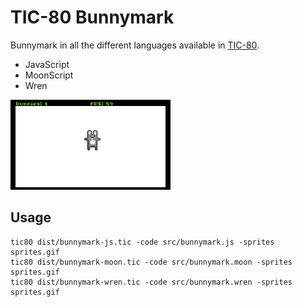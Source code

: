# TIC-80 Bunnymark

Bunnymark in all the different languages available in [TIC-80](https://tic.compouter).

- JavaScript
- MoonScript
- Wren

![Screen capture](screen.gif)

## Usage

```
tic80 dist/bunnymark-js.tic -code src/bunnymark.js -sprites sprites.gif
tic80 dist/bunnymark-moon.tic -code src/bunnymark.moon -sprites sprites.gif
tic80 dist/bunnymark-wren.tic -code src/bunnymark.wren -sprites sprites.gif
```
